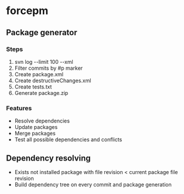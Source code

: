 # forcepm

## Package generator
### Steps
1. svn log --limit 100 --xml
2. Filter commits by #p marker
3. Create package.xml
4. Create destructiveChanges.xml
5. Create tests.txt
6. Generate package.zip

### Features
* Resolve dependencies
* Update packages
* Merge packages
* Test all possible dependencies and conflicts

## Dependency resolving
* Exists not installed package with file revision < current package file revision
* Build dependency tree on every commit and package generation